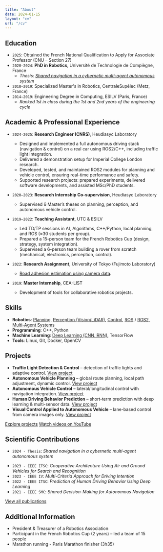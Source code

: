 ```yaml
---
title: "About"
date: 2024-01-15
layout: "cv"
url: "/cv"
---
```




<!-- > *Research Interests*: Motion planning & control · Multi-robot systems · Vision-based perception · Shared control · ROS2 · Learning for decision-making
> Looking for a position in research in Italy  -->

## <i class="bi bi-mortarboard me-2"></i> Education  

- `2025`: Obtained the French National Qualification to Apply for Associate Professor (CNU – Section 27)  
- `2020–2024`: **PhD in Robotics**, Université de Technologie de Compiègne, France  
  - *Thesis: [Shared navigation in a cybernetic multi-agent autonomous system](/articles/article_thesis/)*  
- `2018–2019`: Specialized Master's in Robotics, CentraleSupélec (Metz, France)  
- `2014–2019`: Engineering Degree in Computing, ESILV (Paris, France)  
  - *Ranked 1st in class during the 1st and 2nd years of the engineering cycle*  



## <i class="bi bi-briefcase me-2"></i> Academic & Professional Experience  

- `2024-2025`: **Research Engineer (CNRS)**, Heudiasyc Laboratory
  - Designed and implemented a full autonomous driving stack (navigation & control) on a real car using ROS2/C++, including traffic light integration.  
  - Delivered a demonstration setup for Imperial College London research.  
  - Developed, tested, and maintained ROS2 modules for planning and vehicle control, ensuring real-time performance and safety.  
  - Supported research projects: prepared experiments, delivered software developments, and assisted MSc/PhD students.  
- `2020–2023`: **Research Internship Co-supervision**, Heudiasyc Laboratory  
  - Supervised 6 Master’s theses on planning, perception, and autonomous vehicle control.  

- `2019–2022`: **Teaching Assistant**, UTC & ESILV  
  - Led TD/TP sessions in AI, Algorithms, C++/Python, local planning, and ROS (≈30 students per group).  
  - Prepared a 15-person team for the French Robotics Cup (design, strategy, system integration).  
  - Supervised a 6-person team building a rover from scratch (mechanical, electronics, perception, control).  

- `2022`: **Research Assignment**, University of Tokyo (Fujimoto Laboratory)  
  - [Road adhesion estimation using camera data](/projects/project_friction-detection/).  

- `2019`: **Master Internship**, CEA-LIST
  - Development of tools for collaborative robotics projects.  



## <i class="bi bi-tools me-2"></i> Skills  

- **Robotics**: [Planning](/tags/planning_navigation/), [Perception (Vision/LiDAR)](/tags/sensing_perception), [Control](/tags/control_optimization/), [ROS](/tags/ros) / [ROS2](/tags/ros2), [Multi-Agent Systems](/tags/multi_agent_systems/)  
- **Programming**: C++, Python  
- **Machine Learning**: [Deep Learning (CNN, RNN)](/tags/ai_ml), TensorFlow  
- **Tools**: Linux, Git, Docker, OpenCV  

 

## <i class="bi bi-motherboard-fill me-2"></i> Projects  

- **Traffic Light Detection & Control** – detection of traffic lights and adaptive control.  [View project](/projects/project_autosys_traffic-light-detection/)  
- **Autonomous Vehicle Planning** – global route planning, local path adjustment, dynamic control. [View project](/projects/project_autosys_local-planning/)  
- **Autonomous Vehicle Control** – lateral/longitudinal control with navigation integration. [View project](/projects/project_autosys_control/)  
- **Human Driving Behavior Prediction** – short-term prediction with deep learning & multi-sensor data. [View project](/projects/project_human-prediction/)  
- **Visual Control Applied to Autonomous Vehicle** – lane-based control from camera images only. [View project](/projects/project_visual-control/) 


<i class="bi bi-motherboard"></i> [Explore projects](/projects/)
<i class="bi bi-play-circle me-1"></i> [Watch videos on YouTube](https://www.youtube.com/playlist?list=PLGzYzDkg-SZrXPj-0gGwnueRWiMS9GiOM)


## <i class="bi bi-book-half me-2"></i> Scientific Contributions  

- `2024 - Thesis`: *Shared navigation in a cybernetic multi-agent autonomous system* 
<!-- - – [Link](http://www.theses.fr/2024COMP2802/document)   -->
- `2023 - IEEE ITSC`: *Cooperative Architecture Using Air and Ground Vehicles for Search and Recognition*  
- `2023 - IEEE IV`: *Multi-Criteria Approach for Driving Intention*  
- `2022 - IEEE ITSC`: *Prediction of Human Driving Behavior Using Deep Learning*  
- `2021 - IEEE SMC`: *Shared Decision-Making for Autonomous Navigation*
  
<i class="bi bi-journal-text"></i> [View all publications](/articles/)  



## <i class="bi bi-stars me-2"></i> Additional Information  

- President & Treasurer of a Robotics Association  
- Participant in the French Robotics Cup (2 years) – led a team of 15 people  
- Marathon running - Paris Marathon finisher (3h35)  